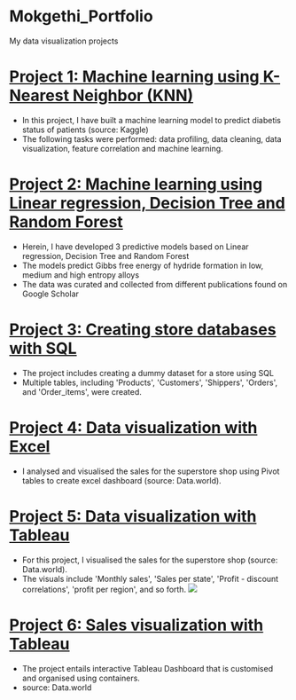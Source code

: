 # Mokgethi_Portfolio
My data visualization projects

# [Project 1: Machine learning using K-Nearest Neighbor (KNN)](https://github.com/TRSomo/Thabang_Portfolio/blob/main/Prediction%20of%20diabetes%20using%20KNN.pdf)
- In this project, I have built a machine learning model to predict diabetis status of patients (source: Kaggle)
- The following tasks were performed: data profiling, data cleaning, data visualization, feature correlation and machine learning.

# [Project 2: Machine learning using Linear regression, Decision Tree and Random Forest](https://github.com/TRSomo/Thabang_Portfolio/blob/main/Gibbs%20free%20energy.pdf)
- Herein, I have developed 3 predictive models based on Linear regression, Decision Tree and Random Forest
- The models predict Gibbs free energy of hydride formation in low, medium and high entropy alloys
- The data was curated and collected from different publications found on Google Scholar

# [Project 3: Creating store databases with SQL](https://github.com/TRSomo/Thabang_Portfolio/blob/main/create_store_database.sql)
- The project includes creating a dummy dataset for a store using SQL
- Multiple tables, including 'Products', 'Customers', 'Shippers', 'Orders', and 'Order_items', were created.

# [Project 4: Data visualization with Excel](https://github.com/TRSomo/Thabang_Portfolio/blob/main/Superstore%20sales%20dashboard_.xlsm)
- I analysed and visualised the sales for the superstore shop using Pivot tables to create excel dashboard (source: Data.world).

# [Project 5: Data visualization with Tableau](https://public.tableau.com/app/profile/thabang.somo/viz/SalesanalysisdescriptiveforSuperstore/Dashboard1)
- For this project, I visualised the sales for the superstore shop (source: Data.world).
- The visuals include 'Monthly sales', 'Sales per state', 'Profit - discount correlations', 'profit per region', and so forth.
![](/images/Dashboard%201.png)

# [Project 6: Sales visualization with Tableau](https://public.tableau.com/app/profile/thabang.somo/viz/salesdata_16914395570510/Dashboard1?publish=yes)
- The project entails interactive Tableau Dashboard that is customised and organised using containers.
- source: Data.world

